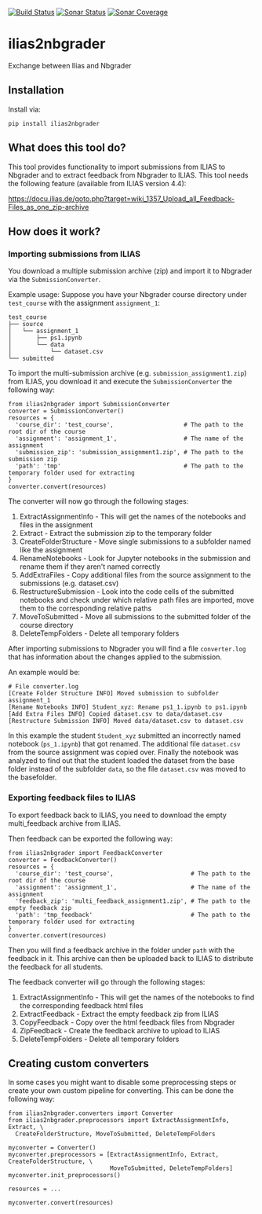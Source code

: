 [![Build Status](https://travis-ci.org/DigiKlausur/ilias2nbgrader.svg?branch=master)](https://travis-ci.org/DigiKlausur/ilias2nbgrader)
[![Sonar Status](https://sonarcloud.io/api/project_badges/measure?project=DigiKlausur_ilias2nbgrader&metric=alert_status)](https://sonarcloud.io/dashboard?id=DigiKlausur_ilias2nbgrader)
[![Sonar Coverage](https://sonarcloud.io/api/project_badges/measure?project=DigiKlausur_ilias2nbgrader&metric=coverage)](https://sonarcloud.io/dashboard?id=DigiKlausur_ilias2nbgrader)

# ilias2nbgrader
Exchange between Ilias and Nbgrader

## Installation

Install via:

```pip install ilias2nbgrader```

## What does this tool do?

This tool provides functionality to import submissions from ILIAS to Nbgrader and to extract feedback from Nbgrader to ILIAS. This tool needs the following feature (available from ILIAS version 4.4):

https://docu.ilias.de/goto.php?target=wiki_1357_Upload_all_Feedback-Files_as_one_zip-archive

## How does it work?

### Importing submissions from ILIAS

You download a multiple submission archive (zip) and import it to Nbgrader via the ```SubmissionConverter```.

Example usage:
Suppose you have your Nbgrader course directory under ```test_course``` with the assignment ```assignment_1```:

```
test_course
├── source
│   └── assignment_1
│       ├── ps1.ipynb
│       └── data
│           └── dataset.csv
└── submitted
```
To import the multi-submission archive (e.g. ```submission_assignment1.zip```) from ILIAS, you download it and execute the ```SubmissionConverter``` the following way:

```
from ilias2nbgrader import SubmissionConverter
converter = SubmissionConverter()
resources = {
  'course_dir': 'test_course',                    # The path to the root dir of the course
  'assignment': 'assignment_1',                   # The name of the assignment
  'submission_zip': 'submission_assignment1.zip', # The path to the submission zip
  'path': 'tmp'                                   # The path to the temporary folder used for extracting
}
converter.convert(resources)
```

The converter will now go through the following stages:

1. ExtractAssignmentInfo - This will get the names of the notebooks and files in the assignment
2. Extract - Extract the submission zip to the temporary folder
3. CreateFolderStructure - Move single submissions to a subfolder named like the assignment
4. RenameNotebooks - Look for Jupyter notebooks in the submission and rename them if they aren't named correctly
5. AddExtraFiles - Copy additional files from the source assignment to the submissions (e.g. dataset.csv)
6. RestructureSubmission - Look into the code cells of the submitted notebooks and check under which relative path files are imported, move them to the corresponding relative paths
7. MoveToSubmitted - Move all submissions to the submitted folder of the course directory
8. DeleteTempFolders - Delete all temporary folders

After importing submissions to Nbgrader you will find a file ```converter.log``` that has information about the changes applied to the submission.

An example would be:
```
# File converter.log
[Create Folder Structure INFO] Moved submission to subfolder assignment_1
[Rename Notebooks INFO] Student_xyz: Rename ps1_1.ipynb to ps1.ipynb
[Add Extra Files INFO] Copied dataset.csv to data/dataset.csv
[Restructure Submission INFO] Moved data/dataset.csv to dataset.csv
```

In this example the student ```Student_xyz``` submitted an incorrectly named notebook (```ps_1.ipynb```) that got renamed. The additional file ```dataset.csv``` from the source assignment was copied over. Finally the notebook was analyzed to find out that the student loaded the dataset from the base folder instead of the subfolder ```data```, so the file ```dataset.csv``` was moved to the basefolder.

### Exporting feedback files to ILIAS

To export feedback back to ILIAS, you need to download the empty multi_feedback archive from ILIAS.

Then feedback can be exported the following way:

```
from ilias2nbgrader import FeedbackConverter
converter = FeedbackConverter()
resources = {
  'course_dir': 'test_course',                      # The path to the root dir of the course
  'assignment': 'assignment_1',                     # The name of the assignment
  'feedback_zip': 'multi_feedback_assignment1.zip', # The path to the empty feedback zip
  'path': 'tmp_feedback'                            # The path to the temporary folder used for extracting
}
converter.convert(resources)
```

Then you will find a feedback archive in the folder under ```path``` with the feedback in it. This archive can then be uploaded back to ILIAS to distribute the feedback for all students.

The feedback converter will go through the following stages:

1. ExtractAssignmentInfo - This will get the names of the notebooks to find the corresponding feedback html files
2. ExtractFeedback - Extract the empty feedback zip from ILIAS 
3. CopyFeedback - Copy over the html feedback files from Nbgrader
4. ZipFeedback - Create the feedback archive to upload to ILIAS
5. DeleteTempFolders - Delete all temporary folders

## Creating custom converters

In some cases you might want to disable some preprocessing steps or create your own custom pipeline for converting.
This can be done the following way:

```
from ilias2nbgrader.converters import Converter
from ilias2nbgrader.preprocessors import ExtractAssignmentInfo, Extract, \
  CreateFolderStructure, MoveToSubmitted, DeleteTempFolders

myconverter = Converter()
myconverter.preprocessors = [ExtractAssignmentInfo, Extract, CreateFolderStructure, \
                             MoveToSubmitted, DeleteTempFolders]
myconverter.init_preprocessors()

resources = ...

myconverter.convert(resources)
```
